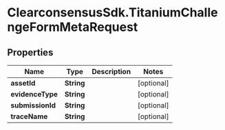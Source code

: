 # ClearconsensusSdk.TitaniumChallengeFormMetaRequest

## Properties

Name | Type | Description | Notes
------------ | ------------- | ------------- | -------------
**assetId** | **String** |  | [optional] 
**evidenceType** | **String** |  | [optional] 
**submissionId** | **String** |  | [optional] 
**traceName** | **String** |  | [optional] 


